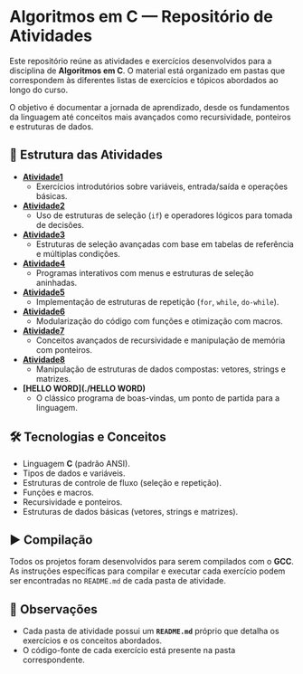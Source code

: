 # Algoritmos em C — Repositório de Atividades

Este repositório reúne as atividades e exercícios desenvolvidos para a disciplina de **Algoritmos em C**. O material está organizado em pastas que correspondem às diferentes listas de exercícios e tópicos abordados ao longo do curso.

O objetivo é documentar a jornada de aprendizado, desde os fundamentos da linguagem até conceitos mais avançados como recursividade, ponteiros e estruturas de dados.

## 📂 Estrutura das Atividades

- **[Atividade1](./Atividade1)**
  - Exercícios introdutórios sobre variáveis, entrada/saída e operações básicas.
- **[Atividade2](./Atividade2)**
  - Uso de estruturas de seleção (`if`) e operadores lógicos para tomada de decisões.
- **[Atividade3](./Atividade3)**
  - Estruturas de seleção avançadas com base em tabelas de referência e múltiplas condições.
- **[Atividade4](./Atividade4)**
  - Programas interativos com menus e estruturas de seleção aninhadas.
- **[Atividade5](./Atividade5)**
  - Implementação de estruturas de repetição (`for`, `while`, `do-while`).
- **[Atividade6](./Atividade6)**
  - Modularização do código com funções e otimização com macros.
- **[Atividade7](./Atividade7)**
  - Conceitos avançados de recursividade e manipulação de memória com ponteiros.
- **[Atividade8](./Atividade8)**
  - Manipulação de estruturas de dados compostas: vetores, strings e matrizes.
- **[HELLO WORD](./HELLO WORD)**
  - O clássico programa de boas-vindas, um ponto de partida para a linguagem.

## 🛠️ Tecnologias e Conceitos

- Linguagem **C** (padrão ANSI).
- Tipos de dados e variáveis.
- Estruturas de controle de fluxo (seleção e repetição).
- Funções e macros.
- Recursividade e ponteiros.
- Estruturas de dados básicas (vetores, strings e matrizes).

## ▶️ Compilação

Todos os projetos foram desenvolvidos para serem compilados com o **GCC**. As instruções específicas para compilar e executar cada exercício podem ser encontradas no `README.md` de cada pasta de atividade.

## 📌 Observações

- Cada pasta de atividade possui um **`README.md`** próprio que detalha os exercícios e os conceitos abordados.
- O código-fonte de cada exercício está presente na pasta correspondente.
